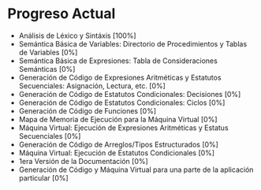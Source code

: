 # Progreso Actual
- Análisis de Léxico y Sintáxis [100%]
- Semántica Básica de Variables: Directorio de Procedimientos y Tablas de Variables [0%]
- Semántica Básica de Expresiones: Tabla de Consideraciones Semánticas [0%]
- Generación de Código de Expresiones Aritméticas y Estatutos Secuenciales: Asignación, Lectura, etc. [0%]
- Generación de Código de Estatutos Condicionales: Decisiones [0%]
- Generación de Código de Estatutos Condicionales: Ciclos [0%]
- Generación de Código de Funciones [0%]
- Mapa de Memoria de Ejecución para la Máquina Virtual [0%]
- Máquina Virtual: Ejecución de Expresiones Aritméticas y Estatus Secuenciales [0%]
- Generación de Código de Arreglos/Tipos Estructurados [0%]
- Máquina Virtual: Ejecución de Estatutos Condicionales [0%]
- 1era Versión de la Documentación [0%]
- Generación de Código y Máquina Virtual para una parte de la aplicación particular [0%]